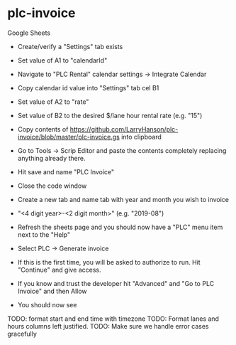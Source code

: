 # plc-invoice

Google Sheets
* Create/verify a "Settings" tab exists
* Set value of A1 to "calendarId"
* Navigate to "PLC Rental" calendar settings -> Integrate Calendar
* Copy calendar id value into "Settings" tab cel B1
* Set value of A2 to "rate"
* Set value of B2 to the desired $/lane hour rental rate (e.g. "15")
* Copy contents of https://github.com/LarryHanson/plc-invoice/blob/master/plc-invoice.gs into clipboard
* Go to Tools -> Scrip Editor and paste the contents completely replacing anything already there.
* Hit save and name "PLC Invoice"
* Close the code window

* Create a new tab and name tab with year and month you wish to invoice 
* "<4 digit year>-<2 digit month>" (e.g. "2019-08")
* Refresh the sheets page and you should now have a "PLC" menu item next to the "Help"
* Select PLC -> Generate invoice
* If this is the first time, you will be asked to authorize to run. Hit "Continue" and give access.
* If you know and trust the developer hit "Advanced" and "Go to PLC Invoice" and then Allow
* You should now see 

TODO: format start and end time with timezone
TODO: Format lanes and hours columns left justified.
TODO: Make sure we handle error cases gracefully

